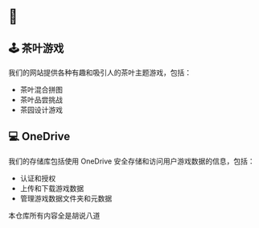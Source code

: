 
# 🍵 
## 🕹️ 茶叶游戏

我们的网站提供各种有趣和吸引人的茶叶主题游戏，包括：

- 茶叶混合拼图
- 茶叶品尝挑战
- 茶园设计游戏


## 💻 OneDrive 

我们的存储库包括使用 OneDrive 安全存储和访问用户游戏数据的信息，包括：

- 认证和授权
- 上传和下载游戏数据
- 管理游戏数据文件夹和元数据


本仓库所有内容全是胡说八道
